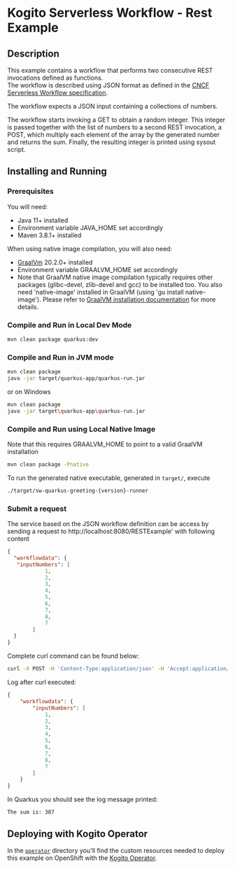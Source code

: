 # Kogito Serverless Workflow - Rest Example

## Description

This example contains a workflow that performs two consecutive REST invocations defined as functions.  
The workflow is described using JSON format as defined in the 
[CNCF Serverless Workflow specification](https://github.com/cncf/wg-serverless/tree/main/workflow/spec).

The workflow expects a JSON input containing a collections of numbers.

The workflow starts invoking a GET to obtain a random integer. 
This integer is passed together with the list of numbers to  a second REST invocation, a POST, which multiply each element of the array by the generated number
and returns the sum. 
Finally, the resulting integer is printed using sysout script. 

## Installing and Running

### Prerequisites
 
You will need:
  - Java 11+ installed
  - Environment variable JAVA_HOME set accordingly
  - Maven 3.8.1+ installed

When using native image compilation, you will also need: 
  - [GraalVm](https://www.graalvm.org/downloads/) 20.2.0+ installed
  - Environment variable GRAALVM_HOME set accordingly
  - Note that GraalVM native image compilation typically requires other packages (glibc-devel, zlib-devel and gcc) to be installed too.  You also need 'native-image' installed in GraalVM (using 'gu install native-image'). Please refer to [GraalVM installation documentation](https://www.graalvm.org/docs/reference-manual/aot-compilation/#prerequisites) for more details.

### Compile and Run in Local Dev Mode

```sh
mvn clean package quarkus:dev
```

### Compile and Run in JVM mode

```sh
mvn clean package 
java -jar target/quarkus-app/quarkus-run.jar
```

or on Windows

```sh
mvn clean package
java -jar target\quarkus-app\quarkus-run.jar
```

### Compile and Run using Local Native Image
Note that this requires GRAALVM_HOME to point to a valid GraalVM installation

```sh
mvn clean package -Pnative
```
  
To run the generated native executable, generated in `target/`, execute

```sh
./target/sw-quarkus-greeting-{version}-runner
```

### Submit a request

The service based on the JSON workflow definition can be access by sending a request to http://localhost:8080/RESTExample'
with following content 

```json
{
  "workflowdata": {
   "inputNumbers": [
            1,
            2,
            3,
            4,
            5,
            6,
            7,
            8,
            7
        ]
  }
}
```

Complete curl command can be found below:

```sh
curl -X POST -H 'Content-Type:application/json' -H 'Accept:application/json' -d '{"workflowdata" : {"inputNumbers": [1,2,3,4,5,6,7,8,7]}}' http://localhost:8080/RestExample
```

Log after curl executed:

```json
{
    "workflowdata": {
        "inputNumbers": [
            1,
            2,
            3,
            4,
            5,
            6,
            7,
            8,
            7
        ]
    }
}
```

In Quarkus you should see the log message printed:

```text
The sum is: 387
```
## Deploying with Kogito Operator

In the [`operator`](operator) directory you'll find the custom resources needed to deploy this example on OpenShift with the [Kogito Operator](https://docs.jboss.org/kogito/release/latest/html_single/#chap_kogito-deploying-on-openshift).
